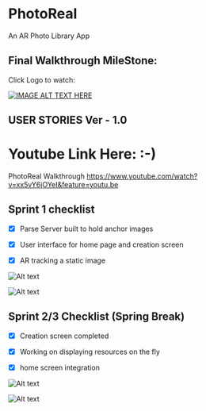 # PhotoReal
An AR Photo Library App

## Final Walkthrough MileStone:

Click Logo to watch:

[![IMAGE ALT TEXT HERE](https://github.com/turboultralarge/PhotoReal/blob/master/PhotoReal%20Icon%20v3.png)](https://youtu.be/xx5vY6jOYeI)




## USER STORIES Ver - 1.0


# Youtube Link Here: :-)

PhotoReal Walkthrough
https://www.youtube.com/watch?v=xx5vY6jOYeI&feature=youtu.be



## Sprint 1 checklist 

 - [x] Parse Server built to hold anchor images

 - [x] User interface for home page and creation screen

 - [x] AR tracking a static image
 
  ![Alt text](https://github.com/turboultralarge/PhotoReal/blob/master/Screen%20Shot%202019-04-26%20at%208.23.03%20PM.png "Completed prototype screens")
  
   ![Alt text](https://github.com/turboultralarge/PhotoReal/blob/master/IMG_1755-2.jpg "Completed prototype screens")

## Sprint 2/3 Checklist (Spring Break)

 - [x] Creation screen completed
 
 - [x] Working on displaying resources on the fly
  
 - [x] home screen integration
 
 ![Alt text](https://github.com/turboultralarge/PhotoReal/blob/master/Screen%20Shot%202019-04-25%20at%204.13.57%20PM.png "TableView for Library")
 
 ![Alt text](https://github.com/turboultralarge/PhotoReal/blob/master/Screen%20Shot%202019-04-25%20at%204.13.46%20PM.png "Completed prototype screens")
